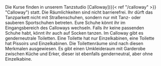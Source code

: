 Die Kurse finden in unserem Tanzstudio [Calloway]({{< ref "/calloway" >}} "Calloway") statt. Die Räumlichkeiten sind nicht barrierefrei.
Ihr dürft das Tanzparkett nicht mit Straßenschuhen, sondern nur mit Tanz- oder sauberen Sportschuhen betreten. Eure Schuhe könnt ihr im Eingangsbereich des Calloways wechseln. Falls ihr keine passenden Schuhe habt, könnt ihr auch auf Socken tanzen.
Im Calloway gibt es genderneutrale Toiletten. Eine Toilette hat nur Einzelkabinen, eine Toilette hat Pissoirs und Einzelkabinen. Die Toilettenräume sind nach diesen Merkmalen ausgewiesen.
Es gibt einen Umkleideraum mit Garderobe zwischen Küche und Erker, dieser ist ebenfalls genderneutral, aber ohne Einzelkabine.